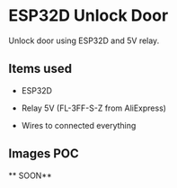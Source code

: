 # ESP32D Unlock Door

Unlock door using ESP32D and 5V relay.

## Items used
* ESP32D
- Relay 5V (FL-3FF-S-Z from AliExpress)
+ Wires to connected everything

## Images POC

  ** SOON**
